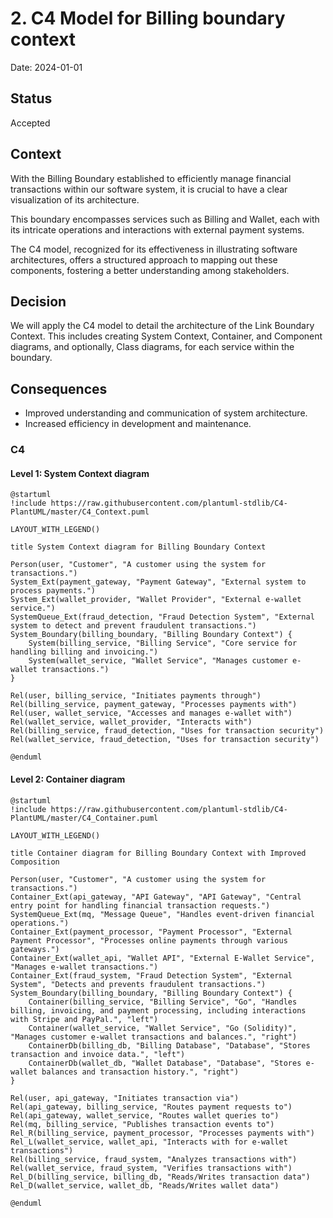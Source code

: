 # 2. C4 Model for Billing boundary context

Date: 2024-01-01

## Status

Accepted

## Context

With the Billing Boundary established to efficiently manage financial transactions within our software system, 
it is crucial to have a clear visualization of its architecture. 

This boundary encompasses services such as Billing and Wallet, each with its intricate operations and interactions 
with external payment systems. 

The C4 model, recognized for its effectiveness in illustrating software architectures, offers a structured approach 
to mapping out these components, fostering a better understanding among stakeholders.

## Decision

We will apply the C4 model to detail the architecture of the Link Boundary Context. This includes
creating System Context, Container, and Component diagrams, and optionally, Class diagrams,
for each service within the boundary.

## Consequences

+ Improved understanding and communication of system architecture.
+ Increased efficiency in development and maintenance.

### C4

#### Level 1: System Context diagram

```plantuml
@startuml
!include https://raw.githubusercontent.com/plantuml-stdlib/C4-PlantUML/master/C4_Context.puml

LAYOUT_WITH_LEGEND()

title System Context diagram for Billing Boundary Context

Person(user, "Customer", "A customer using the system for transactions.")
System_Ext(payment_gateway, "Payment Gateway", "External system to process payments.")
System_Ext(wallet_provider, "Wallet Provider", "External e-wallet service.")
SystemQueue_Ext(fraud_detection, "Fraud Detection System", "External system to detect and prevent fraudulent transactions.")
System_Boundary(billing_boundary, "Billing Boundary Context") {
    System(billing_service, "Billing Service", "Core service for handling billing and invoicing.")
    System(wallet_service, "Wallet Service", "Manages customer e-wallet transactions.")
}

Rel(user, billing_service, "Initiates payments through")
Rel(billing_service, payment_gateway, "Processes payments with")
Rel(user, wallet_service, "Accesses and manages e-wallet with")
Rel(wallet_service, wallet_provider, "Interacts with")
Rel(billing_service, fraud_detection, "Uses for transaction security")
Rel(wallet_service, fraud_detection, "Uses for transaction security")

@enduml
```

#### Level 2: Container diagram

```plantuml
@startuml
!include https://raw.githubusercontent.com/plantuml-stdlib/C4-PlantUML/master/C4_Container.puml

LAYOUT_WITH_LEGEND()

title Container diagram for Billing Boundary Context with Improved Composition

Person(user, "Customer", "A customer using the system for transactions.")
Container_Ext(api_gateway, "API Gateway", "API Gateway", "Central entry point for handling financial transaction requests.")
SystemQueue_Ext(mq, "Message Queue", "Handles event-driven financial operations.")
Container_Ext(payment_processor, "Payment Processor", "External Payment Processor", "Processes online payments through various gateways.")
Container_Ext(wallet_api, "Wallet API", "External E-Wallet Service", "Manages e-wallet transactions.")
Container_Ext(fraud_system, "Fraud Detection System", "External System", "Detects and prevents fraudulent transactions.")
System_Boundary(billing_boundary, "Billing Boundary Context") {
    Container(billing_service, "Billing Service", "Go", "Handles billing, invoicing, and payment processing, including interactions with Stripe and PayPal.", "left")
    Container(wallet_service, "Wallet Service", "Go (Solidity)", "Manages customer e-wallet transactions and balances.", "right")
    ContainerDb(billing_db, "Billing Database", "Database", "Stores transaction and invoice data.", "left")
    ContainerDb(wallet_db, "Wallet Database", "Database", "Stores e-wallet balances and transaction history.", "right")
}

Rel(user, api_gateway, "Initiates transaction via")
Rel(api_gateway, billing_service, "Routes payment requests to")
Rel(api_gateway, wallet_service, "Routes wallet queries to")
Rel(mq, billing_service, "Publishes transaction events to")
Rel_R(billing_service, payment_processor, "Processes payments with")
Rel_L(wallet_service, wallet_api, "Interacts with for e-wallet transactions")
Rel(billing_service, fraud_system, "Analyzes transactions with")
Rel(wallet_service, fraud_system, "Verifies transactions with")
Rel_D(billing_service, billing_db, "Reads/Writes transaction data")
Rel_D(wallet_service, wallet_db, "Reads/Writes wallet data")

@enduml
```
